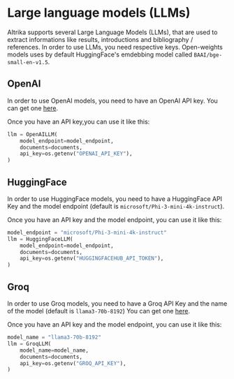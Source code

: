 # Large language models (LLMs)

AItrika supports several Large Language Models (LLMs), that are used to extract informations like results, introductions and bibliography / references.
In order to use LLMs, you need respective keys.
Open-weights models uses by default HuggingFace's emdebbing model called `BAAI/bge-small-en-v1.5`.

## OpenAI

In order to use OpenAI models, you need to have an OpenAI API key.
You can get one [here](https://platform.openai.com/account/api-keys).

Once you have an API key,you can use it like this:

```python
llm = OpenAILLM(
    model_endpoint=model_endpoint,
    documents=documents,
    api_key=os.getenv("OPENAI_API_KEY"),
)
```

## HuggingFace

In order to use HuggingFace models, you need to have a HuggingFace API Key and the model endpoint (default is `microsoft/Phi-3-mini-4k-instruct`).

Once you have an API key and the model endpoint, you can use it like this:

```python
model_endpoint = "microsoft/Phi-3-mini-4k-instruct"
llm = HuggingFaceLLM(
    model_endpoint=model_endpoint,
    documents=documents,
    api_key=os.getenv("HUGGINGFACEHUB_API_TOKEN"),
)
```

## Groq

In order to use Groq models, you need to have a Groq API Key and the name of the model (default is `llama3-70b-8192`)
You can get one [here](https://platform.openai.com/account/api-keys).

Once you have an API key and the model endpoint, you can use it like this:

```python
model_name = "llama3-70b-8192"
llm = GroqLLM(
    model_name=model_name,
    documents=documents,
    api_key=os.getenv("GROQ_API_KEY"),
)
```
